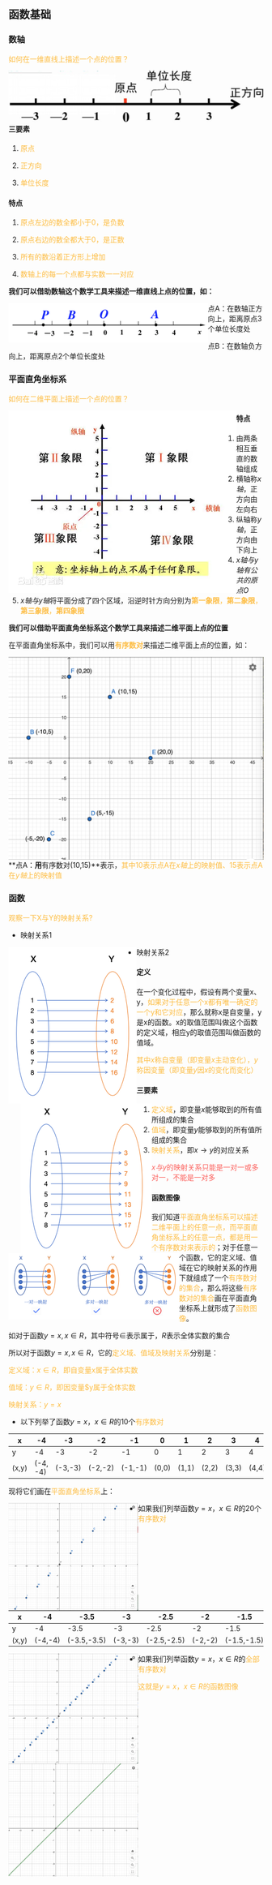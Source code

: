 ## 函数基础

### 数轴

<font color="#FDBC40">如何在一维直线上描述一个点的位置？</font>

<img src="res/Screen Shot 2024-05-23 at 3.16.56 PM.png" alt="Screen Shot 2024-05-23 at 3.16.56 PM" style="zoom:50%;" align="left" />

#### 三要素

1. <font color="#FDBC40">原点</font>

2. <font color="#FDBC40">正方向</font>

3. <font color="#FDBC40">单位长度</font>

#### 特点

1. <font color="#FDBC40">原点左边的数全都小于0，是负数</font>
2. <font color="#FDBC40">原点右边的数全都大于0，是正数</font>

3. <font color="#FDBC40">所有的数沿着正方形上增加</font>
4. <font color="#FDBC40">数轴上的每一个点都与实数一一对应</font>

**我们可以借助数轴这个数学工具来描述一维直线上点的位置，如：**

<img src="res/Screen Shot 2024-05-23 at 3.03.57 PM.png" alt="Screen Shot 2024-05-23 at 3.03.57 PM" style="zoom:50%;" align="left" />

点A：在数轴正方向上，距离原点3个单位长度处

点B：在数轴负方向上，距离原点2个单位长度处



### 平面直角坐标系

<font color="#FDBC40">如何在二维平面上描述一个点的位置？</font>

<img src="res/be05c76599c4beee65579720467e9fca.webp" alt="be05c76599c4beee65579720467e9fca" align="left"/>

#### 特点

1. 由两条相互垂直的数轴组成
2. 横轴称$x轴$，正方向由左向右
3. 纵轴称$y轴$，正方向由下向上
4. $x轴与y轴有公共的原点O$​​
5. $x轴与y轴$将平面分成了四个区域，沿逆时针方向分别为<font color="#FDBC40">**第一象限**，**第二象限**，**第三象限**，**第四象限**</font>



**我们可以借助平面直角坐标系这个数学工具来描述二维平面上点的位置**

在平面直角坐标系中，我们可以用<font color="#FDBC40">**有序数对**</font>来描述二维平面上点的位置，如：

<img src="res/Screen Shot 2024-05-23 at 4.28.38 PM.png" alt="Screen Shot 2024-05-23 at 4.28.38 PM" style="zoom:50%;" align="left"/>

**点A：**用**有序数对(10,15)**表示，<font color="#FDBC40">其中10表示点A在$x轴$上的映射值、15表示点A在$y轴$上的映射值</font>



### 函数

<font color="#FDBC40">观察一下X与Y的映射关系?</font>

* 映射关系1

<img src="res/Screen Shot 2024-05-23 at 5.03.27 PM.png" alt="Screen Shot 2024-05-23 at 5.03.27 PM" style="zoom:50%;" align="left" />

* 映射关系2

  <img src="res/Screen Shot 2024-05-23 at 5.04.17 PM.png" alt="Screen Shot 2024-05-23 at 5.04.17 PM" style="zoom:50%;" align="left" />

  

#### 定义

在一个变化过程中，假设有两个变量x、y，<font color="#FDBC40">如果对于任意一个x都有唯一确定的一个y和它对应</font>，那么就称x是自变量，y是x的函数。x的取值范围叫做这个函数的定义域，相应y的取值范围叫做函数的值域。

<font color="#FDBC40">其中$x$称自变量（即变量$x$主动变化），$y$称因变量（即变量$y$因$x$的变化而变化）</font>



#### 三要素

1. <font color="#FDBC40">定义域</font>，即变量$x$能够取到的所有值所组成的集合
2. <font color="#FDBC40">值域</font>，即变量$y$能够取到的所有值所组成的集合
3. <font color="#FDBC40">映射关系</font>，即$x→y$的对应关系

<font color="#FC605C">$x与y$的映射关系只能是一对一或多对一，不能是一对多</font>

<img src="res/Screen Shot 2024-05-24 at 11.56.46 AM.png" alt="Screen Shot 2024-05-24 at 11.56.46 AM" style="zoom:50%;" align="left"/>



#### 函数图像

我们知道<font color="#FDBC40">平面直角坐标系可以描述二维平面上的任意一点，而平面直角坐标系上的任意一点，都是用一个有序数对来表示的</font>；对于任意一个函数，它的定义域、值域在它的映射关系的作用下就组成了一个<font color="#FDBC40">有序数对的集合</font>，那么将这些<font color="#FDBC40">有序数对的集合</font>画在平面直角坐标系上就形成了<font color="#FDBC40">函数图像</font>。

如对于函数$y=x, x \in R$，其中符号$\in$表示属于，$R$表示全体实数的集合

所以对于函数$y=x, x \in R$，它的<font color="#FDBC40">定义域、值域及映射关系</font>分别是：

<font color="#FDBC40">定义域：$x \in R$，即自变量$x$​属于全体实数</font>

<font color="#FDBC40">值域：$y \in R$，即因变量$y属于全体实数</font>

<font color="#FDBC40">映射关系：$y=x$</font>

* 以下列举了函数$y=x，x \in R$的10个<font color="#FDBC40">有序数对</font>

| x     | -4       | -3      | -2      | -1      | 0     | 1     | 2     | 3     | 4     | 5     |
| ----- | -------- | ------- | ------- | ------- | ----- | ----- | ----- | ----- | ----- | ----- |
| y     | -4       | -3      | -2      | -1      | 0     | 1     | 2     | 3     | 4     | 5     |
| (x,y) | (-4, -4) | (-3,-3) | (-2,-2) | (-1,-1) | (0,0) | (1,1) | (2,2) | (3,3) | (4,4) | (5,5) |

现将它们画在<font color="#FDBC40">平面直角坐标系</font>上：

<img src="res/Screen Shot 2024-05-24 at 3.58.45 PM.png" alt="Screen Shot 2024-05-24 at 3.58.45 PM" style="zoom:25%;" align="left"/>



* 如果我们列举函数$y=x，x \in R$的20个<font color="#FDBC40">有序数对</font>

| x     | -4      | -3.5        | -3      | -2.5        | -2      | -1.5        | -1      | -0.5        | 0     | 0.5       | 1     | 1.5       | 2     | 2.5       | 3     | 3.5       | 4     | 4.5       | 5     | 5.5       |
| ----- | ------- | ----------- | ------- | ----------- | ------- | ----------- | ------- | ----------- | ----- | --------- | ----- | --------- | ----- | --------- | ----- | --------- | ----- | --------- | ----- | --------- |
| y     | -4      | -3.5        | -3      | -2.5        | -2      | -1.5        | -1      | -0.5        | 0     | 0.5       | 1     | 1.5       | 2     | 2.5       | 3     | 3.5       | 4     | 4.5       | 5     | 5.5       |
| (x,y) | (-4,-4) | (-3.5,-3.5) | (-3,-3) | (-2.5,-2.5) | (-2,-2) | (-1.5,-1.5) | (-1,-1) | (-0.5,-0.5) | (0,0) | (0.5,0.5) | (1,1) | (1.5,1.5) | (2,2) | (2.5,2.5) | (3,3) | (3.5,3.5) | (4,4) | (4.5,4.5) | (5,5) | (5.5,5.5) |

<img src="res/Screen Shot 2024-05-24 at 4.02.41 PM.png" alt="Screen Shot 2024-05-24 at 4.02.41 PM" style="zoom:25%;" align="left" />



* 如果我们列举函数$y=x，x \in R$​的<font color="#FDBC40">全部有序数对</font>

<img src="res/Screen Shot 2024-05-24 at 4.14.35 PM.png" alt="Screen Shot 2024-05-24 at 4.14.35 PM" style="zoom:25%;" align="left"/>

<font color="#FDBC40">这就是$y=x，x \in R$的函数图像</font>








